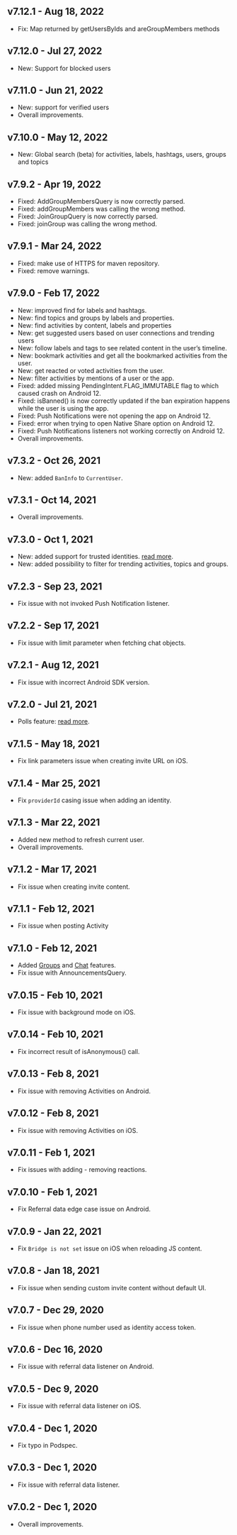 ## v7.12.1 - Aug 18, 2022

- Fix: Map returned by getUsersByIds and areGroupMembers methods

## v7.12.0 - Jul 27, 2022

- New: Support for blocked users

## v7.11.0 - Jun 21, 2022

+ New: support for verified users
+ Overall improvements.

## v7.10.0 - May 12, 2022

+ New: Global search (beta) for activities, labels, hashtags, users, groups and topics

## v7.9.2 - Apr 19, 2022

- Fixed: AddGroupMembersQuery is now correctly parsed.
- Fixed: addGroupMembers was calling the wrong method.
- Fixed: JoinGroupQuery is now correctly parsed.
- Fixed: joinGroup was calling the wrong method.

## v7.9.1 - Mar 24, 2022

+ Fixed: make use of HTTPS for maven repository.
+ Fixed: remove warnings.

## v7.9.0 - Feb 17, 2022

+ New: improved find for labels and hashtags.
+ New: find topics and groups by labels and properties.
+ New: find activities by content, labels and properties
+ New: get suggested users based on user connections and trending users
+ New: follow labels and tags to see related content in the user’s timeline.
+ New: bookmark activities and get all the bookmarked activities from the user.
+ New: get reacted or voted activities from the user.
+ New: filter activities by mentions of a user or the app.
+ Fixed: added missing PendingIntent.FLAG_IMMUTABLE flag to which caused crash on Android 12.
+ Fixed: isBanned() is now correctly updated if the ban expiration happens while the user is using the app.
+ Fixed: Push Notifications were not opening the app on Android 12.
+ Fixed: error when trying to open Native Share option on Android 12.
+ Fixed: Push Notifications listeners not working correctly on Android 12.
+ Overall improvements.

## v7.3.2 - Oct 26, 2021

+ New: added `BanInfo` to `CurrentUser`.

## v7.3.1 - Oct 14, 2021

+ Overall improvements.

## v7.3.0 - Oct 1, 2021

+ New: added support for trusted identities. [read more](https://docs.getsocial.im/guides/user-management/identify-users/#add-trusted-identity).
+ New: added possibility to filter for trending activities, topics and groups.

## v7.2.3 - Sep 23, 2021

+ Fix issue with not invoked Push Notification listener.

## v7.2.2 - Sep 17, 2021

+ Fix issue with limit parameter when fetching chat objects.

## v7.2.1 - Aug 12, 2021

+ Fix issue with incorrect Android SDK version.

## v7.2.0 - Jul 21, 2021

+ Polls feature: [read more](https://docs.getsocial.im/guides/communities/feeds/polls/).

## v7.1.5 - May 18, 2021

+ Fix link parameters issue when creating invite URL on iOS.

## v7.1.4 - Mar 25, 2021

+ Fix `providerId` casing issue when adding an identity.

## v7.1.3 - Mar 22, 2021

+ Added new method to refresh current user.
+ Overall improvements.

## v7.1.2 - Mar 17, 2021

+ Fix issue when creating invite content.

## v7.1.1 - Feb 12, 2021

+ Fix issue when posting Activity

## v7.1.0 - Feb 12, 2021

+ Added [Groups](https://docs.getsocial.im/guides/communities/groups/) and [Chat](https://docs.getsocial.im/guides/communities/chats/) features.
+ Fix issue with AnnouncementsQuery.

## v7.0.15 - Feb 10, 2021

+ Fix issue with background mode on iOS.

## v7.0.14 - Feb 10, 2021

+ Fix incorrect result of isAnonymous() call.

## v7.0.13 - Feb 8, 2021

+ Fix issue with removing Activities on Android.

## v7.0.12 - Feb 8, 2021

+ Fix issue with removing Activities on iOS.

## v7.0.11 - Feb 1, 2021

+ Fix issues with adding - removing reactions.

## v7.0.10 - Feb 1, 2021

+ Fix Referral data edge case issue on Android.

## v7.0.9 - Jan 22, 2021

+ Fix `Bridge is not set` issue on iOS when reloading JS content.

## v7.0.8 - Jan 18, 2021

+ Fix issue when sending custom invite content without default UI.

## v7.0.7 - Dec 29, 2020

+ Fix issue when phone number used as identity access token.

## v7.0.6 - Dec 16, 2020

+ Fix issue with referral data listener on Android.

## v7.0.5 - Dec 9, 2020

+ Fix issue with referral data listener on iOS.

## v7.0.4 - Dec 1, 2020

+ Fix typo in Podspec.

## v7.0.3 - Dec 1, 2020

+ Fix issue with referral data listener.

## v7.0.2 - Dec 1, 2020

+ Overall improvements.
